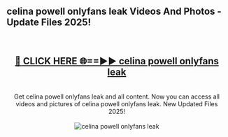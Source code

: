 <h2>celina powell onlyfans leak Videos And Photos - Update Files 2025!</h2>
<br>
<div align="center">
<h2><a href="https://top-ai-tools.click/QrbHav" rel="nofollow">🔴 CLICK HERE 🌐==►► celina powell onlyfans leak</a></h2>
<br>
Get celina powell onlyfans leak and all content. Now you can access all videos and pictures of celina powell onlyfans leak. New Updated Files 2025!
<br>
<br>
<a href="https://top-ai-tools.click/QrbHav" rel="nofollow" data-target="animated-image.originalLink"><img src="https://i.ibb.co.com/WyWwxjT/player-gif2.gif" alt="celina powell onlyfans leak" style="max-width: 100%; display: inline-block;" data-target="animated-image.originalImage"></a>
</div>
<br>